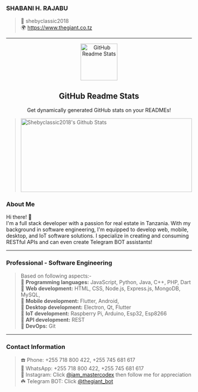 ### SHABANI H. RAJABU
> 👤 shebyclassic2018 <br>
> 🌍 https://www.thegiant.co.tz

-----



<p align="center">
 <img width="100px" src="https://res.cloudinary.com/anuraghazra/image/upload/v1594908242/logo_ccswme.svg" align="center" alt="GitHub Readme Stats" />
 <h2 align="center">GitHub Readme Stats</h2>
 <p align="center">Get dynamically generated GitHub stats on your READMEs!</p>
</p>
<!--   <p align="center">
    <a href="https://github.com/shebyclassic2018/github-readme-stats/actions">
      <img alt="Tests Passing" src="https://github.com/shebyclassic2018/github-readme-stats/workflows/Test/badge.svg" />
    </a>
    <a href="https://github.com/shebyclassic2018/github-readme-stats/graphs/contributors">
      <img alt="GitHub Contributors" src="https://img.shields.io/github/contributors/shebyclassic2018/github-readme-stats" />
    </a>
    <a href="https://codecov.io/gh/shebyclassic2018/github-readme-stats">
      <img src="https://codecov.io/gh/anuraghazra/github-readme-stats/branch/master/graph/badge.svg" />
    </a>
    <a href="https://github.com/anuraghazra/github-readme-stats/issues">
      <img alt="Issues" src="https://img.shields.io/github/issues/anuraghazra/github-readme-stats?color=0088ff" />
    </a>
    <a href="https://github.com/anuraghazra/github-readme-stats/pulls">
      <img alt="GitHub pull requests" src="https://img.shields.io/github/issues-pr/anuraghazra/github-readme-stats?color=0088ff" />
    </a>
    <br />
    <br />
    <a href="https://a.paddle.com/v2/click/16413/119403?link=1227">
      <img src="https://img.shields.io/badge/Supported%20by-VSCode%20Power%20User%20%E2%86%92-gray.svg?colorA=655BE1&colorB=4F44D6&style=for-the-badge"/>
    </a>
    <a href="https://a.paddle.com/v2/click/16413/119403?link=2345">
      <img src="https://img.shields.io/badge/Supported%20by-Node%20Cli.com%20%E2%86%92-gray.svg?colorA=61c265&colorB=4CAF50&style=for-the-badge"/>
    </a>
  </p> -->
  
> <img width=100% height=200px alt="Shebyclassic2018's Github Stats" src="https://github-readme-stats.vercel.app/api?username=shebyclassic2018&show_icons=true&hide_border=true&count_private=true&theme=dark" />  

### About Me
Hi there! 👋 <br>
I'm a full stack developer with a passion for real estate in Tanzania. With my background in software engineering, I'm equipped to develop web, mobile, desktop, and IoT software solutions. I specialize in creating and consuming RESTful APIs and can even create Telegram BOT assistants!




-----



### Professional - Software Engineering
> Based on following aspects:- <br>
>  🏁 **Programming languages:** JavaScript, Python, Java, C++, PHP, Dart<br>
>  🏁 **Web development:** HTML, CSS, Node.js, Express.js, MongoDB, MySQL,<br>
>  🏁 **Mobile development:** Flutter, Android,<br>
>  🏁 **Desktop development:** Electron, Qt, Flutter<br>
>  🏁 **IoT development:** Raspberry Pi, Arduino, Esp32, Esp8266 <br>
>  🏁 **API development:** REST <br>
>  🏁 **DevOps:** Git





-----


### Contact Information
> ☎️ Phone: +255 718 800 422, +255 745 681 617 <br>
🌱 WhatsApp: +255 718 800 422, +255 745 681 617 <br>
🍁 Instagram: Click [@iam_mastercodex](https://www.instagram.com/iam_mastercodex/) then follow me for appreciation<br>
☘️ Telegram BOT: Click [@thegiant_bot](http://t.me/iam_thegiant_bot)







 


